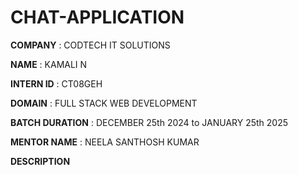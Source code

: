 # CHAT-APPLICATION

**COMPANY** : CODTECH IT SOLUTIONS

**NAME** :  KAMALI N

**INTERN ID** :  CT08GEH

**DOMAIN** :  FULL STACK WEB DEVELOPMENT

**BATCH DURATION** : DECEMBER 25th 2024 to JANUARY 25th 2025

**MENTOR NAME** : NEELA SANTHOSH KUMAR

**DESCRIPTION**
